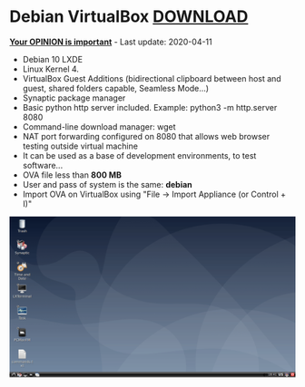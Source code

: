 # Debian VirtualBox [DOWNLOAD](https://github.com/Virtual-Machines/Debian-VirtualBox/releases/download/latest/Debian.ova)
[**Your OPINION is important**](https://github.com/Virtual-Machines/Debian-VirtualBox/issues/1) - Last update: 2020-04-11

- Debian 10 LXDE
- Linux Kernel 4.
- VirtualBox Guest Additions (bidirectional clipboard between host and guest, shared folders capable, Seamless Mode...)
- Synaptic package manager
- Basic python http server included. Example: python3 -m http.server 8080
- Command-line download manager: wget
- NAT port forwarding configured on 8080 that allows web browser testing outside virtual machine
- It can be used as a base of development environments, to test software...
- OVA file less than **800 MB**
- User and pass of system is the same: **debian**
- Import OVA on VirtualBox using "File -> Import Appliance (or Control + I)"

![Debian](https://raw.githubusercontent.com/Virtual-Machines/Debian-VirtualBox/master/debian.png)


